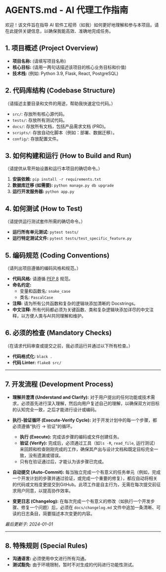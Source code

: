 # AGENTS.md - AI 代理工作指南

欢迎！该文件旨在指导 AI 软件工程师（如我）如何更好地理解和参与本项目。请在此提供关键信息，以确保我能高效、准确地完成任务。

## 1. 项目概述 (Project Overview)

*   **项目名称:** (请填写项目名称)
*   **核心目标:** (请用一两句话描述该项目的核心业务目标和价值)
*   **技术栈:** (例如: Python 3.9, Flask, React, PostgreSQL)

## 2. 代码库结构 (Codebase Structure)

（请描述主要目录和文件的用途，帮助我快速定位代码。）

*   `src/`: 存放所有核心源代码。
*   `tests/`: 存放所有测试代码。
*   `docs/`: 存放所有文档，包括产品需求文档 (PRD)。
*   `scripts/`: 存放自动化脚本（例如：部署、数据迁移）。
*   `config/`: 存放配置文件。

## 3. 如何构建和运行 (How to Build and Run)

（请提供从零开始设置和运行本项目的确切命令。）

1.  **安装依赖:** `pip install -r requirements.txt`
2.  **数据库迁移 (如需要):** `python manage.py db upgrade`
3.  **运行开发服务器:** `python app.py`

## 4. 如何测试 (How to Test)

（请提供运行测试套件所需的确切命令。）

*   **运行所有单元测试:** `pytest tests/`
*   **运行特定测试文件:** `pytest tests/test_specific_feature.py`

## 5. 编码规范 (Coding Conventions)

（请列出项目遵循的编码风格和规范。）

*   **代码风格:** 请遵循 [PEP 8](https://www.python.org/dev/peps/pep-0008/) 规范。
*   **命名约定:**
    *   变量和函数名: `snake_case`
    *   类名: `PascalCase`
*   **注释:** 请为所有公共函数和复杂的逻辑块添加清晰的 Docstrings。
*   **中文注释:** 所有代码都必须为关键函数、类和复杂逻辑块添加详尽的中文注释，以方便人类与AI共同理解和维护。

## 6. 必须的检查 (Mandatory Checks)

（在请求代码审查或提交之前，我必须运行并通过以下所有检查。）

*   **代码格式化:** `black .`
*   **代码 Linter:** `flake8 src/`

---

## 7. 开发流程 (Development Process)

*   **理解并澄清 (Understand and Clarify):** 对于用户提出的任何功能或技术需求，必须首先进行深入理解，然后向用户复述自己的理解，以确保双方对目标的认知完全一致，之后才能进行设计或编码。

*   **执行-验证循环 (Execute-Verify Cycle):** 对于开发计划中的每一个步骤，都必须遵循“执行 -> 验证”的循环。
    *   **执行 (Execute):** 完成该步骤的编码或文件创建任务。
    *   **验证 (Verify):** 完成后，必须通过工具（如`ls -R`, `read_file`, 运行测试）来回顾和检查刚刚完成的工作，确保其产出与设计文档和既定目标完全一致，没有遗漏或错误。
    *   只有在验证通过后，才能认为该步骤已完成。

*   **自动提交 (Auto-Commit):** 每当独立完成一个有意义的任务单元（例如，完成一个开发计划的步骤并通过验证，或完成一个重要的修复），都应自动将相关的代码或文档变更提交到GitHub。此项工作是自主行为，无需在每次提交前征求用户同意，以提高协作效率。

*   **变更日志 (Changelog):** 在每次完成一个有意义的修改（如执行一个开发步骤、修复一个问题）后，必须在 `docs/changelog.md` 文件中追加一条清晰、可读的日志条目，简要描述本次变更的内容。

*最后更新于: 2024-01-01*

---

## 8. 特殊规则 (Special Rules)

*   **沟通语言:** 必须使用中文进行所有沟通。
*   **测试豁免:** 由于环境限制，暂时不对生成的代码进行功能性测试。
